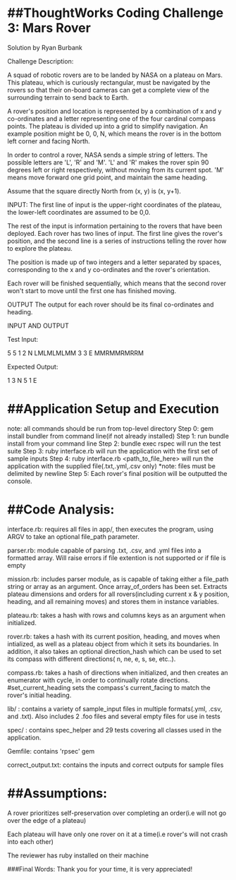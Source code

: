 
 ##ThoughtWorks Coding Challenge 3: Mars Rover
 ============================================
 
Solution by Ryan Burbank

Challenge Description: 

A squad of robotic rovers are to be landed by NASA on a plateau on Mars. This plateau, which is curiously rectangular, must be navigated by the rovers so that their on-board cameras can get a complete view of the surrounding terrain to send back to Earth.
 
A rover's position and location is represented by a combination of x and y co-ordinates and a letter representing one of the four cardinal compass points. The plateau is divided up into a grid to simplify navigation. An example position might be 0, 0, N, which means the rover is in the bottom left corner and facing North.
 
In order to control a rover, NASA sends a simple string of letters. The possible letters are 'L', 'R' and 'M'. 'L' and 'R' makes the rover spin 90 degrees left or right respectively, without moving from its current spot. 'M' means move forward one grid point, and maintain the same heading.
 
Assume that the square directly North from (x, y) is (x, y+1).
 
INPUT:
The first line of input is the upper-right coordinates of the plateau, the lower-left coordinates are assumed to be 0,0.
 
The rest of the input is information pertaining to the rovers that have been deployed. Each rover has two lines of input. The first line gives the rover's position, and the second line is a series of instructions telling the rover how to explore the plateau.
 
The position is made up of two integers and a letter separated by spaces, corresponding to the x and y co-ordinates and the rover's orientation.
 
Each rover will be finished sequentially, which means that the second rover won't start to move until the first one has finished moving.
 
 
OUTPUT
The output for each rover should be its final co-ordinates and heading.
 
INPUT AND OUTPUT
 
Test Input:

5 5
1 2 N
LMLMLMLMM
3 3 E
MMRMMRMRRM
 
Expected Output:

1 3 N
5 1 E


##Application Setup and Execution
=================================
note: all commands should be run from top-level directory
Step 0: gem install bundler from command line(if not already installed)
Step 1: run bundle install from your command line
Step 2: bundle exec rspec will run the test suite
Step 3: ruby interface.rb will run the application with the first set of sample inputs
Step 4: ruby interface.rb <path_to_file_here> will run the application with the supplied file(.txt,.yml,.csv only) *note: files must be delimited by newline
Step 5: Each rover's final position will be outputted the console.

##Code Analysis:
================
interface.rb: requires all files in app/, then executes the program, using ARGV to take an optional
file_path parameter.

parser.rb: module capable of parsing .txt, .csv, and .yml files into a formatted array. Will raise
errors if file extention is not supported or if file is empty

mission.rb: includes parser module, as is capable of taking either a file_path string or array as an argument.  Once array_of_orders has been set.  Extracts plateau dimensions and orders for all rovers(including current x & y position, heading, and all remaining moves) and stores them in instance variables.

plateau.rb: takes a hash with rows and columns keys as an argument when initialized.  

rover.rb: takes a hash with its current position, heading, and moves when intialized, as well as a plateau object from which it sets its boundaries.  In addition, it also takes an optional direction_hash which can be used to set its compass with different directions(
n, ne, e, s, se, etc..).

compass.rb: takes a hash of directions when initialized, and then creates an enumerator with cycle, in order to continually rotate directions.  #set_current_heading sets the compass's current_facing to match 
the rover's initial heading. 

lib/ : contains a variety of sample_input files in multiple formats(.yml, .csv, and .txt).  Also includes
2 .foo files and several empty files for use in tests

spec/ : contains spec_helper and 29 tests covering all classes used in the application.

Gemfile: contains 'rpsec' gem

correct_output.txt: contains the inputs and correct outputs for sample files

##Assumptions:
================
A rover prioritizes self-preservation over completing an order(i.e will not go over the edge of a plateau)

Each plateau will have only one rover on it at a time(i.e rover's will not crash into each other)

The reviewer has ruby installed on their machine

###Final Words:
Thank you for your time, it is very appreciated!